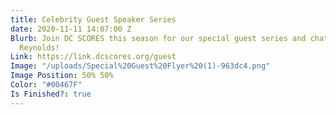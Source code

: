 ```yaml
---
title: Celebrity Guest Speaker Series
date: 2020-11-11 14:07:00 Z
Blurb: Join DC SCORES this season for our special guest series and chat with Jason
  Reynolds!
Link: https://link.dcscores.org/guest
Image: "/uploads/Special%20Guest%20Flyer%20(1)-963dc4.png"
Image Position: 50% 50%
Color: "#00467F"
Is Finished?: true
---
```


